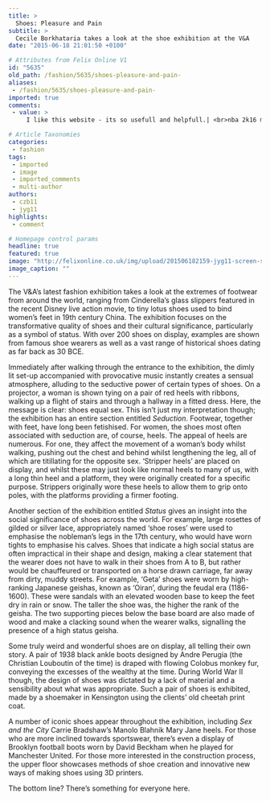 ```yaml
---
title: >
  Shoes: Pleasure and Pain
subtitle: >
  Cecile Borkhataria takes a look at the shoe exhibition at the V&A
date: "2015-06-18 21:01:50 +0100"

# Attributes from Felix Online V1
id: "5635"
old_path: /fashion/5635/shoes-pleasure-and-pain-
aliases:
 - /fashion/5635/shoes-pleasure-and-pain-
imported: true
comments:
 - value: >
     I like this website - its so usefull and helpfull.| <br>nba 2k16 my everyday player trophies http://forum.collegeedm.com/entry.php?5743-counter-strike-skins-possibility-to-strike-an-additional-merchandise-off,You've got the best internet sites <br>NBA http://www.makelove889.com/home.php?mod=space&amp;uid=196636&amp;do=profile&amp;from=space,Fantastic Site, Continue the good job. Thanks a ton!. <br>nba 2k16 http://pages.breakalag.com/user/profile/56838,Cool website you have here <br>csgo skins http://www.myxxxshemaletube.com/user/IzettaEisen524611211,Quite informative, look frontward to returning <br>fifa 17 points http://www.intimarea.com/member/blog_post_view.php?postId=11317

# Article Taxonomies
categories:
 - fashion
tags:
 - imported
 - image
 - imported_comments
 - multi-author
authors:
 - czb11
 - jyg11
highlights:
 - comment

# Homepage control params
headline: true
featured: true
image: "http://felixonline.co.uk/img/upload/201506182159-jyg11-screen-shot-2015-06-18-at-21.59.22.png"
image_caption: ""
---
```


The V&A’s latest fashion exhibition takes a look at the extremes of footwear from around the world, ranging from Cinderella’s glass slippers featured in the recent Disney live action movie, to tiny lotus shoes used to bind women’s feet in 19th century China. The exhibition focuses on the transformative quality of shoes and their cultural significance, particularly as a symbol of status. With over 200 shoes on display, examples are shown from famous shoe wearers as well as a vast range of historical shoes dating as far back as 30 BCE.

Immediately after walking through the entrance to the exhibition, the dimly lit set-up accompanied with provocative music instantly creates a sensual atmosphere, alluding to the seductive power of certain types of shoes. On a projector, a woman is shown tying on a pair of red heels with ribbons, walking up a flight of stairs and through a hallway in a fitted dress. Here, the message is clear: shoes equal sex. This isn’t just my interpretation though; the exhibition has an entire section entitled _Seduction_. Footwear, together with feet, have long been fetishised. For women, the shoes most often associated with seduction are, of course, heels. The appeal of heels are numerous. For one, they affect the movement of a woman’s body whilst walking, pushing out the chest and behind whilst lengthening the leg, all of which are titillating for the opposite sex. ‘Stripper heels’ are placed on display, and whilst these may just look like normal heels to many of us, with a long thin heel and a platform, they were originally created for a specific purpose. Strippers originally wore these heels to allow them to grip onto poles, with the platforms providing a firmer footing.

Another section of the exhibition entitled _Status_ gives an insight into the social significance of shoes across the world. For example, large rosettes of gilded or silver lace, appropriately named ‘shoe roses’ were used to emphasise the nobleman’s legs in the 17th century, who would have worn tights to emphasise his calves. Shoes that indicate a high social status are often impractical in their shape and design, making a clear statement that the wearer does not have to walk in their shoes from A to B, but rather would be chauffeured or transported on a horse drawn carriage, far away from dirty, muddy streets. For example, ‘Geta’ shoes were worn by high-ranking Japanese geishas, known as ‘Oiran’, during the feudal era (1186-1600). These were sandals with an elevated wooden base to keep the feet dry in rain or snow. The taller the shoe was, the higher the rank of the geisha. The two supporting pieces below the base board are also made of wood and make a clacking sound when the wearer walks, signalling the presence of a high status geisha.

Some truly weird and wonderful shoes are on display, all telling their own story. A pair of 1938 black ankle boots designed by Andre Perugia (the Christian Louboutin of the time) is draped with flowing Colobus monkey fur, conveying the excesses of the wealthy at the time. During World War II though, the design of shoes was dictated by a lack of material and a sensibility about what was appropriate. Such a pair of shoes is exhibited, made by a shoemaker in Kensington using the clients’ old cheetah print coat.

A number of iconic shoes appear throughout the exhibition, including _Sex and the City_ Carrie Bradshaw’s Manolo Blahnik Mary Jane heels. For those who are more inclined towards sportswear, there’s even a display of Brooklyn football boots worn by David Beckham when he played for Manchester United. For those more interested in the construction process, the upper floor showcases methods of shoe creation and innovative new ways of making shoes using 3D printers.

The bottom line? There’s something for everyone here.
